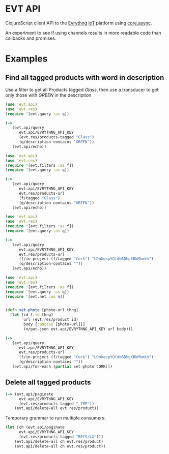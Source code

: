 # EVT API

ClojureScript client API to the [Evrythng](https://evrythng.com) [IoT](https://en.wikipedia.org/wiki/Internet_of_Things) platform using [core.async](https://github.com/clojure/core.async).

An experiment to see if using channels results in more readable code than callbacks and promises.


# Examples

## Find all tagged products with word in description

Use a filter to get all Products tagged _Glass_, then use a
transducer to get only those with _GREEN_ in the description

```clojure
(use 'evt.api)
(use 'evt.res)
(require '[evt.query :as q])

(-> 
   (evt.api/query 
      evt.api/EVRYTHNG_API_KEY 
      (evt.res/products-tagged "Glass")
      (q/description-contains "GREEN"))
   (evt.api/echo))
```

```clojure
(use 'evt.api)
(use 'evt.res)
(require '[evt.filters :as f])
(require '[evt.query :as q])

(-> 
   (evt.api/query 
      evt.api/EVRYTHNG_API_KEY 
      evt.res/products-url
      (f/tagged "Glass")
      (q/description-contains "GREEN"))
   (evt.api/echo))
```

```clojure
(use 'evt.api)
(use 'evt.res)
(require '[evt.filters :as f])
(require '[evt.query :as q])

(-> 
   (evt.api/query 
      evt.api/EVRYTHNG_API_KEY 
      evt.res/products-url
      (f/in-project (f/tagged "Cork") "UDnkqspYQfdN6DhgXBkMhmkh")
      (q/description-contains ""))
   (evt.api/echo))
```


```clojure
(use 'evt.api)
(use 'evt.res)
(require '[evt.filters :as f])
(require '[evt.query :as q])
(require '[evt.net :as n])


(defn set-photo [photo-url thng]
  (let [id (:id thng)
        url (evt.res/product id)
        body {:photos [photo-url]}]
        (n/put-json evt.api/EVRYTHNG_API_KEY url body)))

(-> 
   (evt.api/query 
      evt.api/EVRYTHNG_API_KEY 
      evt.res/products-url
      (f/in-project (f/tagged "Cork") "UDnkqspYQfdN6DhgXBkMhmkh")
      (q/description-contains ""))
   (evt.api/for-each (partial set-photo CORK)))
```



## Delete all tagged products

```clojure
(-> (evt.api/paginate
      evt.api/EVRYTHNG_API_KEY
      (evt.res/products-tagged "_TMP"))
    (evt.api/delete-all evt.res/product))
```

Temporary grammar to run multiple consumers:

```clojure
(let [ch (evt.api/paginate
      evt.api/EVRYTHNG_API_KEY
      (evt.res/products-tagged "BPCS/LX"))]
    (evt.api/delete-all ch evt.res/product)
    (evt.api/delete-all ch evt.res/product))
```